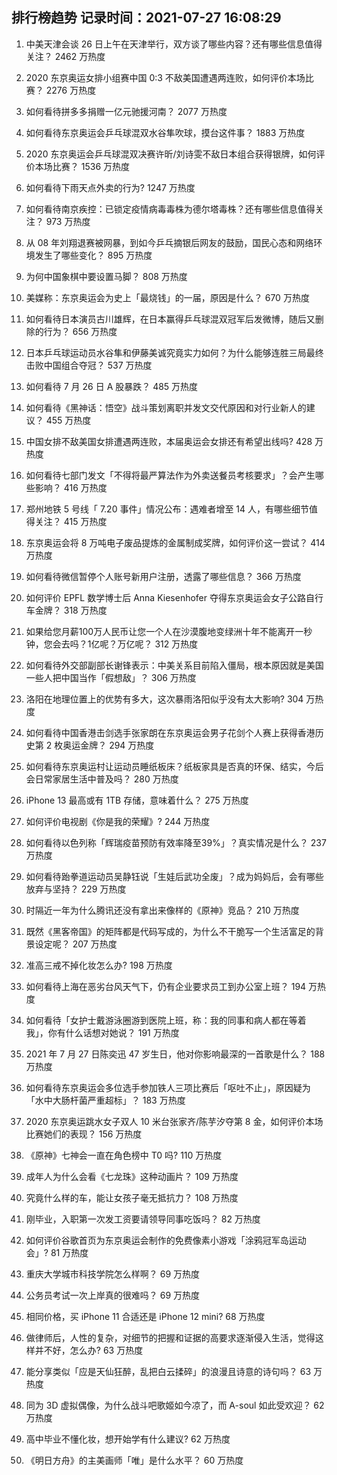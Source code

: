 
## 排行榜趋势 记录时间：2021-07-27 16:08:29
  
  1. 中美天津会谈 26 日上午在天津举行，双方谈了哪些内容？还有哪些信息值得关注？ 2462 万热度
    
  2. 2020 东京奥运女排小组赛中国 0:3 不敌美国遭遇两连败，如何评价本场比赛？ 2276 万热度
    
  3. 如何看待拼多多捐赠一亿元驰援河南？ 2077 万热度
    
  4. 如何看待东京奥运会乒乓球混双水谷隼吹球，摸台这件事？ 1883 万热度
    
  5. 2020 东京奥运会乒乓球混双决赛许昕/刘诗雯不敌日本组合获得银牌，如何评价本场比赛？ 1536 万热度
    
  6. 如何看待下雨天点外卖的行为? 1247 万热度
    
  7. 如何看待南京疾控：已锁定疫情病毒毒株为德尔塔毒株？还有哪些信息值得关注？ 973 万热度
    
  8. 从 08 年刘翔退赛被网暴，到如今乒乓摘银后网友的鼓励，国民心态和网络环境发生了哪些变化？ 895 万热度
    
  9. 为何中国象棋中要设置马脚？ 808 万热度
    
  10. 美媒称：东京奥运会为史上「最烧钱」的一届，原因是什么？ 670 万热度
    
  11. 如何看待日本演员古川雄辉，在日本赢得乒乓球混双冠军后发微博，随后又删除的行为？ 656 万热度
    
  12. 日本乒乓球运动员水谷隼和伊藤美诚究竟实力如何？为什么能够连胜三局最终击败中国组合夺冠？ 537 万热度
    
  13. 如何看待 7 月 26 日 A 股暴跌？ 485 万热度
    
  14. 如何看待《黑神话：悟空》战斗策划离职并发文交代原因和对行业新人的建议？ 455 万热度
    
  15. 中国女排不敌美国女排遭遇两连败，本届奥运会女排还有希望出线吗? 428 万热度
    
  16. 如何看待七部门发文「不得将最严算法作为外卖送餐员考核要求」？会产生哪些影响？ 416 万热度
    
  17. 郑州地铁 5 号线「 7.20 事件」情况公布：遇难者增至 14 人，有哪些细节值得关注？ 415 万热度
    
  18. 东京奥运会将 8 万吨电子废品提炼的金属制成奖牌，如何评价这一尝试？ 414 万热度
    
  19. 如何看待微信暂停个人账号新用户注册，透露了哪些信息？ 366 万热度
    
  20. 如何评价 EPFL 数学博士后 Anna Kiesenhofer 夺得东京奥运会女子公路自行车金牌？ 318 万热度
    
  21. 如果给您月薪100万人民币让您一个人在沙漠腹地变绿洲十年不能离开一秒钟，您会去吗？1亿呢？万亿呢？ 312 万热度
    
  22. 如何看待外交部副部长谢锋表示：中美关系目前陷入僵局，根本原因就是美国一些人把中国当作「假想敌」？ 306 万热度
    
  23. 洛阳在地理位置上的优势有多大，这次暴雨洛阳似乎没有太大影响? 304 万热度
    
  24. 如何看待中国香港击剑选手张家朗在东京奥运会男子花剑个人赛上获得香港历史第 2 枚奥运金牌？ 294 万热度
    
  25. 如何看待东京奥运村让运动员睡纸板床？纸板家具是否真的环保、结实，今后会日常家居生活中普及吗？ 280 万热度
    
  26. iPhone 13 最高或有 1TB 存储，意味着什么？ 275 万热度
    
  27. 如何评价电视剧《你是我的荣耀》? 244 万热度
    
  28. 如何看待以色列称「辉瑞疫苗预防有效率降至39%」？真实情况是什么？ 237 万热度
    
  29. 如何看待跆拳道运动员吴静钰说「生娃后武功全废」？成为妈妈后，会有哪些放弃与坚持？ 229 万热度
    
  30. 时隔近一年为什么腾讯还没有拿出来像样的《原神》竞品？ 210 万热度
    
  31. 既然《黑客帝国》的矩阵都是代码写成的，为什么不干脆写一个生活富足的背景设定呢？ 207 万热度
    
  32. 准高三戒不掉化妆怎么办? 198 万热度
    
  33. 如何看待上海在恶劣台风天气下，仍有企业要求员工到办公室上班？ 194 万热度
    
  34. 如何看待「女护士戴游泳圈游到医院上班，称：我的同事和病人都在等着我」，你有什么话想对她说？ 191 万热度
    
  35. 2021 年 7 月 27 日陈奕迅 47 岁生日，他对你影响最深的一首歌是什么？ 188 万热度
    
  36. 如何看待东京奥运会多位选手参加铁人三项比赛后「呕吐不止」，原因疑为「水中大肠杆菌严重超标」？ 183 万热度
    
  37. 2020 东京奥运跳水女子双人 10 米台张家齐/陈芋汐夺第 8 金，如何评价本场比赛她们的表现？ 156 万热度
    
  38. 《原神》七神会一直在角色榜中 T0 吗? 110 万热度
    
  39. 成年人为什么会看《七龙珠》这种动画片？ 109 万热度
    
  40. 究竟什么样的车，能让女孩子毫无抵抗力？ 108 万热度
    
  41. 刚毕业，入职第一次发工资要请领导同事吃饭吗？ 82 万热度
    
  42. 如何评价谷歌首页为东京奥运会制作的免费像素小游戏「涂鸦冠军岛运动会」? 81 万热度
    
  43. 重庆大学城市科技学院怎么样啊？ 69 万热度
    
  44. 公务员考试一次上岸真的很难吗？ 69 万热度
    
  45. 相同价格，买 iPhone 11 合适还是 iPhone 12 mini? 68 万热度
    
  46. 做律师后，人性的复杂，对细节的把握和证据的高要求逐渐侵入生活，觉得这样并不好，怎么办? 63 万热度
    
  47. 能分享类似「应是天仙狂醉，乱把白云揉碎」的浪漫且诗意的诗句吗？ 63 万热度
    
  48. 同为 3D 虚拟偶像，为什么战斗吧歌姬如今凉了，而 A-soul 如此受欢迎？ 62 万热度
    
  49. 高中毕业不懂化妆，想开始学有什么建议? 62 万热度
    
  50. 《明日方舟》的主美画师「唯」是什么水平？ 60 万热度
    
